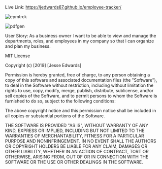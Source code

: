 Live Link: https://jedwards87.github.io/employee-tracker/

![epmtrck](https://user-images.githubusercontent.com/57024833/71232832-36171d00-22b9-11ea-96cc-d41091715b06.PNG)

![pdfgen](https://user-images.githubusercontent.com/57024833/71233028-e422c700-22b9-11ea-9e3d-634719e09bb0.gif)


User Story: As a business owner I want to be able to view and manage the departments, roles, and employees in my company so that I can organize and plan my business.

MIT License

Copyright (c) [2019] [Jesse Edwards]

Permission is hereby granted, free of charge, to any person obtaining a copy of this software and associated documentation files (the "Software"), to deal in the Software without restriction, including without limitation the rights to use, copy, modify, merge, publish, distribute, sublicense, and/or sell copies of the Software, and to permit persons to whom the Software is furnished to do so, subject to the following conditions:

The above copyright notice and this permission notice shall be included in all copies or substantial portions of the Software.

THE SOFTWARE IS PROVIDED "AS IS", WITHOUT WARRANTY OF ANY KIND, EXPRESS OR IMPLIED, INCLUDING BUT NOT LIMITED TO THE WARRANTIES OF MERCHANTABILITY, FITNESS FOR A PARTICULAR PURPOSE AND NONINFRINGEMENT. IN NO EVENT SHALL THE AUTHORS OR COPYRIGHT HOLDERS BE LIABLE FOR ANY CLAIM, DAMAGES OR OTHER LIABILITY, WHETHER IN AN ACTION OF CONTRACT, TORT OR OTHERWISE, ARISING FROM, OUT OF OR IN CONNECTION WITH THE SOFTWARE OR THE USE OR OTHER DEALINGS IN THE SOFTWARE.